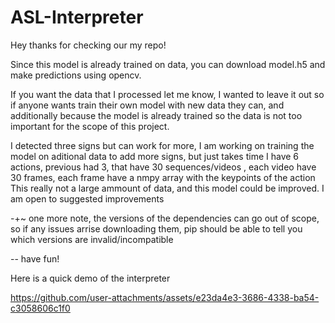 # ASL-Interpreter

Hey thanks for checking our my repo!

Since this model is already trained on data, you can download model.h5 and make predictions using opencv. 

If you want the data that I processed let me know, I wanted to leave it out so if anyone wants train their own model with new data they can, and additionally because the model is already trained so the data is not too important for the scope of this project.


I detected three signs but can work for more, I am working on training the model on aditional data to add more signs, but just takes time
I have 6 actions, previous had 3, that have 30 sequences/videos , each video have 30 frames, each frame have a nmpy array with the keypoints of the action
This really not a large ammount of data, and this model could be improved. I am open to suggested improvements

-+~ one more note, the versions of the dependencies can go out of scope, so if any issues arrise downloading them, pip should be able to tell you which versions are invalid/incompatible

-- have fun!

Here is a quick demo of the interpreter







https://github.com/user-attachments/assets/e23da4e3-3686-4338-ba54-c3058606c1f0






